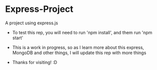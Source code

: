 # Express-Project
A project using express.js

- To test this rep, you will need to run 'npm install', and them run 'npm start'

- This is a work in progress, so as I learn more about this express, MongoDB and other things, I will update this rep with more things

- Thanks for visiting! :D
